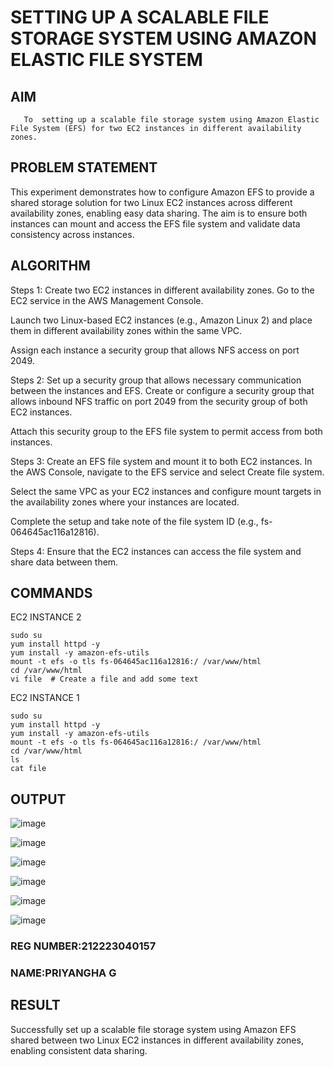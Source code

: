  # SETTING UP A SCALABLE FILE STORAGE SYSTEM USING AMAZON ELASTIC FILE SYSTEM
  ## AIM
       To  setting up a scalable file storage system using Amazon Elastic File System (EFS) for two EC2 instances in different availability zones. 
## PROBLEM STATEMENT
  This experiment demonstrates how to configure Amazon EFS to provide a shared storage solution for two Linux EC2 instances across different availability zones, enabling easy data sharing. The aim is to ensure both instances can mount and access the EFS file system and validate data consistency across instances.

## ALGORITHM
Steps 1: Create two EC2 instances in different availability zones.
Go to the EC2 service in the AWS Management Console.

Launch two Linux-based EC2 instances (e.g., Amazon Linux 2) and place them in different availability zones within the same VPC.

Assign each instance a security group that allows NFS access on port 2049.

Steps 2: Set up a security group that allows necessary communication between the instances and EFS.
Create or configure a security group that allows inbound NFS traffic on port 2049 from the security group of both EC2 instances.

Attach this security group to the EFS file system to permit access from both instances.

Steps 3: Create an EFS file system and mount it to both EC2 instances.
In the AWS Console, navigate to the EFS service and select Create file system.

Select the same VPC as your EC2 instances and configure mount targets in the availability zones where your instances are located.

Complete the setup and take note of the file system ID (e.g., fs-064645ac116a12816).

Steps 4: Ensure that the EC2 instances can access the file system and share data between them.

## COMMANDS
EC2 INSTANCE 2
```
sudo su
yum install httpd -y
yum install -y amazon-efs-utils
mount -t efs -o tls fs-064645ac116a12816:/ /var/www/html
cd /var/www/html
vi file  # Create a file and add some text
```
EC2 INSTANCE 1
```
sudo su
yum install httpd -y
yum install -y amazon-efs-utils
mount -t efs -o tls fs-064645ac116a12816:/ /var/www/html
cd /var/www/html
ls
cat file
```

## OUTPUT
![image](https://github.com/user-attachments/assets/61bd0688-b660-4f5d-b8a7-f53510eb70c6)

![image](https://github.com/user-attachments/assets/22335f4a-2752-4401-8cbd-d77046a1982f)

![image](https://github.com/user-attachments/assets/71258169-d86c-412f-8079-c81f2fe34f6e)

![image](https://github.com/user-attachments/assets/24b33d1b-0e5d-43c5-904c-718fa6d9e7e1)

![image](https://github.com/user-attachments/assets/a14963a7-48df-4e54-82e1-b87d78c36b34)

![image](https://github.com/user-attachments/assets/3fd5576b-7518-47f0-9721-859ae2bbd6c9)

### REG NUMBER:212223040157
### NAME:PRIYANGHA G

## RESULT
Successfully set up a scalable file storage system using Amazon EFS shared between two Linux EC2 instances in different availability zones, enabling consistent data sharing.
 

  


